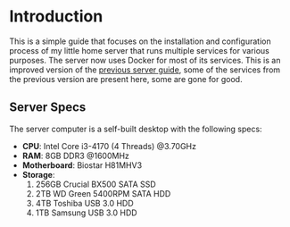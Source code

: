 # Introduction

This is a simple guide that focuses on the installation and configuration process of my little home server that runs multiple services for various purposes. The server now uses Docker for most of its services. This is an improved version of the [previous server guide](https://moonstar-x.dev/old-server-setup), some of the services from the previous version are present here, some are gone for good.

## Server Specs

The server computer is a self-built desktop with the following specs:

* **CPU**: Intel Core i3-4170 (4 Threads) @3.70GHz
* **RAM**: 8GB DDR3 @1600MHz
* **Motherboard**: Biostar H81MHV3
* **Storage**:
    1. 256GB Crucial BX500 SATA SSD
    2. 2TB WD Green 5400RPM SATA HDD
    3. 4TB Toshiba USB 3.0 HDD
    4. 1TB Samsung USB 3.0 HDD

